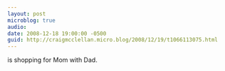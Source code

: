 ```yaml
---
layout: post
microblog: true
audio: 
date: 2008-12-18 19:00:00 -0500
guid: http://craigmcclellan.micro.blog/2008/12/19/t1066113075.html
---
```

is shopping for Mom with Dad.
